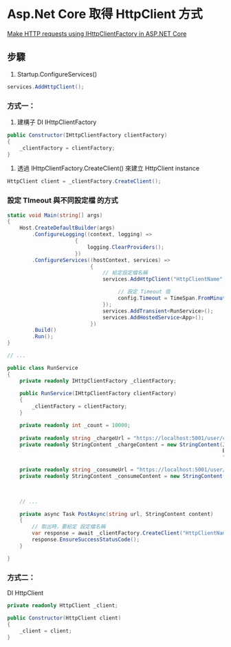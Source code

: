 # Asp.Net Core 取得 HttpClient 方式

[Make HTTP requests using IHttpClientFactory in ASP.NET Core](https://docs.microsoft.com/zh-tw/aspnet/core/fundamentals/http-requests)

## 步驟

1. Startup.ConfigureServices()

```csharp
services.AddHttpClient();
```

### 方式一：

1. 建構子 DI IHttpClientFactory

```csharp
public Constructor(IHttpClientFactory clientFactory)
{
    _clientFactory = clientFactory;
}
```

1. 透過 IHttpClientFactory.CreateClient() 來建立 HttpClient instance

```csharp
HttpClient client = _clientFactory.CreateClient();
```

### 設定 TImeout 與不同設定檔 的方式

```csharp
static void Main(string[] args)
{
	Host.CreateDefaultBuilder(args)
		.ConfigureLogging((context, logging) =>
					  {
						  logging.ClearProviders();
					  })
		.ConfigureServices((hostContext, services) =>
						   {
                               // 給定設定檔名稱
							   services.AddHttpClient("HttpClientName", config => {

                                    // 設定 Timeout 值
							   		config.Timeout = TimeSpan.FromMinutes(5);
							   });
							   services.AddTransient<RunService>();
                               services.AddHostedService<App>();
                           })
        .Build()
        .Run();
}

// ...

public class RunService
{ 
    private readonly IHttpClientFactory _clientFactory;
    
    public RunService(IHttpClientFactory clientFactory)
    {
        _clientFactory = clientFactory;
    }

	private readonly int _count = 10000;
	
	private readonly string _chargeUrl = "https://localhost:5001/user/charge";
	private readonly StringContent _chargeContent = new StringContent(JsonConvert.SerializeObject(new Dto { Id = 1, Money = 2 }),
																	  Encoding.UTF8,
																	  "application/json");

	private readonly string _consumeUrl = "https://localhost:5001/user/consume";
	private readonly StringContent _consumeContent = new StringContent(JsonConvert.SerializeObject(new Dto { Id = 1, Money = 1 }),
													 				   Encoding.UTF8,
																	   "application/json");

    // ...

	private async Task PostAsync(string url, StringContent content)
	{
        // 取出時，要給定 設定檔名稱
		var response = await _clientFactory.CreateClient("HttpClientName").PostAsync(url, content);
		response.EnsureSuccessStatusCode();
	}

}
```

### 方式二：

DI HttpClient

```csharp
private readonly HttpClient _client;

public Constructor(HttpClient client)
{
    _client = client;
}
```